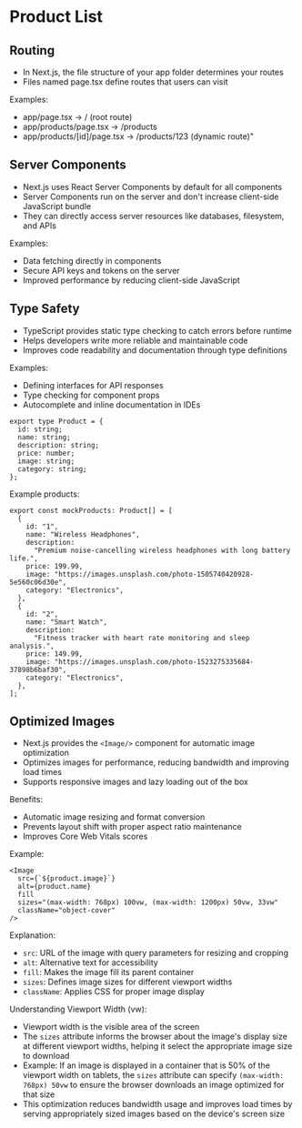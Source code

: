 # Product List

## Routing

- In Next.js, the file structure of your app folder determines your routes
- Files named page.tsx define routes that users can visit

Examples:

- app/page.tsx → / (root route)
- app/products/page.tsx → /products
- app/products/[id]/page.tsx → /products/123 (dynamic route)"

## Server Components

- Next.js uses React Server Components by default for all components
- Server Components run on the server and don't increase client-side JavaScript bundle
- They can directly access server resources like databases, filesystem, and APIs

Examples:

- Data fetching directly in components
- Secure API keys and tokens on the server
- Improved performance by reducing client-side JavaScript

## Type Safety

- TypeScript provides static type checking to catch errors before runtime
- Helps developers write more reliable and maintainable code
- Improves code readability and documentation through type definitions

Examples:

- Defining interfaces for API responses
- Type checking for component props
- Autocomplete and inline documentation in IDEs

```tsx
export type Product = {
  id: string;
  name: string;
  description: string;
  price: number;
  image: string;
  category: string;
};
```

Example products:

```tsx
export const mockProducts: Product[] = [
  {
    id: "1",
    name: "Wireless Headphones",
    description:
      "Premium noise-cancelling wireless headphones with long battery life.",
    price: 199.99,
    image: "https://images.unsplash.com/photo-1505740420928-5e560c06d30e",
    category: "Electronics",
  },
  {
    id: "2",
    name: "Smart Watch",
    description:
      "Fitness tracker with heart rate monitoring and sleep analysis.",
    price: 149.99,
    image: "https://images.unsplash.com/photo-1523275335684-37898b6baf30",
    category: "Electronics",
  },
];
```

## Optimized Images

- Next.js provides the `<Image/>` component for automatic image optimization
- Optimizes images for performance, reducing bandwidth and improving load times
- Supports responsive images and lazy loading out of the box

Benefits:

- Automatic image resizing and format conversion
- Prevents layout shift with proper aspect ratio maintenance
- Improves Core Web Vitals scores

Example:

```tsx
<Image
  src={`${product.image}`}
  alt={product.name}
  fill
  sizes="(max-width: 768px) 100vw, (max-width: 1200px) 50vw, 33vw"
  className="object-cover"
/>
```

Explanation:

- `src`: URL of the image with query parameters for resizing and cropping
- `alt`: Alternative text for accessibility
- `fill`: Makes the image fill its parent container
- `sizes`: Defines image sizes for different viewport widths
- `className`: Applies CSS for proper image display

Understanding Viewport Width (vw):

- Viewport width is the visible area of the screen
- The `sizes` attribute informs the browser about the image's display size at different viewport widths, helping it select the appropriate image size to download
- Example: If an image is displayed in a container that is 50% of the viewport width on tablets, the `sizes` attribute can specify `(max-width: 768px) 50vw` to ensure the browser downloads an image optimized for that size
- This optimization reduces bandwidth usage and improves load times by serving appropriately sized images based on the device's screen size